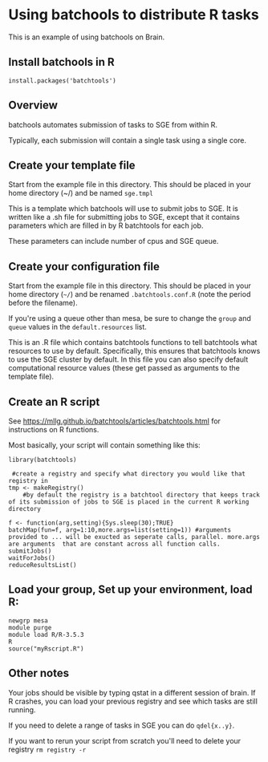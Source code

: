 # Using batchools to distribute R tasks 

This is an example of using batchools on Brain.

## Install batchools in R

    install.packages('batchtools')
    
## Overview
batchools automates submission of tasks to SGE from within R.  

Typically, each submission will contain a single task using a single core.

## Create your template file

Start from the example file in this directory. This should be placed in your home directory (~/) and be named `sge.tmpl`
   
This is a template which batchools will use to submit jobs to SGE. It is written like a .sh file for submitting jobs to SGE, except that it contains parameters which are filled in by R batchtools for each job. 

These parameters can include number of cpus and SGE queue. 

## Create your configuration file

Start from the example file in this directory. This should be placed in your home directory (`~/`) and be renamed `.batchtools.conf.R` (note the period before the filename).

If you're using a queue other than mesa, be sure to change the `group` and `queue` values in the `default.resources` list.

This is an .R file which contains batchtools functions to tell batchtools what resources to use by default. 
Specifically, this ensures that batchtools knows to use the SGE cluster by default. In this file you can also specify default computational resource values (these get passed as arguments to the template file). 


## Create an R script
See https://mllg.github.io/batchtools/articles/batchtools.html for instructions on R functions. 

Most basically, your script will contain something like this:

    library(batchtools)
     
     #create a registry and specify what directory you would like that registry in
    tmp <- makeRegistry()
        #by default the registry is a batchtool directory that keeps track of its submission of jobs to SGE is placed in the current R working directory
    
    f <- function(arg,setting){Sys.sleep(30);TRUE}
    batchMap(fun=f, arg=1:10,more.args=list(setting=1)) #arguments provided to ... will be exucted as seperate calls, parallel. more.args are arguments  that are constant across all function calls.
    submitJobs()
    waitForJobs()
    reduceResultsList()
    
    


## Load your group, Set up your environment, load R:
    
    newgrp mesa
    module purge
    module load R/R-3.5.3 
    R
    source("myRscript.R")
    

## Other notes
Your jobs should be visible by typing qstat in a different session of brain. If R crashes, you can load your previous registry and see which tasks are still running.

If you need to delete a range of tasks in SGE you can do `qdel{x..y}`.

If you want to rerun your script from scratch you'll need to delete your registry
`rm registry -r`
